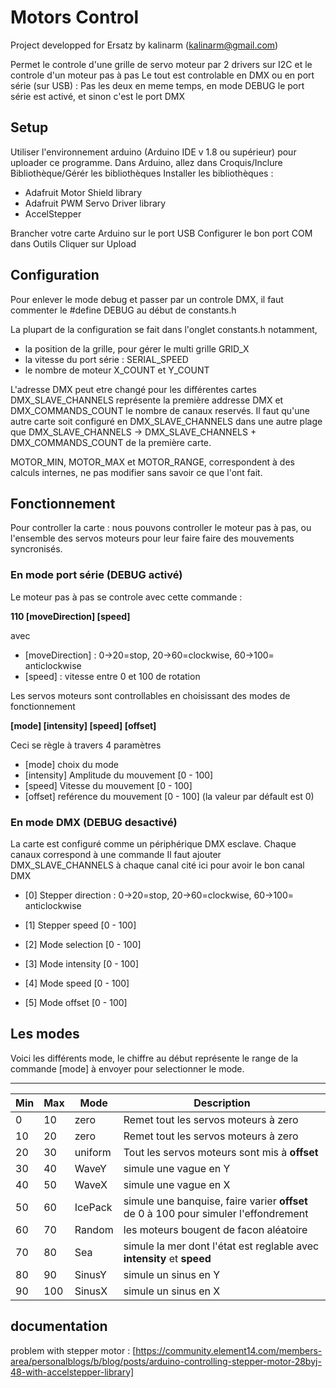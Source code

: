 
# Motors Control

Project developped for Ersatz by kalinarm (kalinarm@gmail.com)

Permet le controle d'une grille de servo moteur par 2 drivers sur I2C
et le controle d'un moteur pas à pas
Le tout est controlable en DMX ou en port série (sur USB) : 
Pas les deux en meme temps, en mode DEBUG le port série est activé, et sinon c'est le port DMX

## Setup

Utiliser l'environnement arduino (Arduino IDE v 1.8 ou supérieur) pour uploader ce programme.
Dans Arduino, allez dans Croquis/Inclure Bibliothèque/Gérér les bibliothèques
Installer les bibliothèques : 
- Adafruit Motor Shield library
- Adafruit PWM Servo Driver library
- AccelStepper
 
Brancher votre carte Arduino sur le port USB
Configurer le bon port COM dans Outils
Cliquer sur Upload

## Configuration

Pour enlever le mode debug et passer par un controle DMX, 
il faut commenter le #define DEBUG au début de constants.h

La plupart de la configuration se fait dans l'onglet constants.h
notamment,
- la position de la grille, pour gérer le multi grille GRID_X
- la vitesse du port série : SERIAL_SPEED
- le nombre de moteur X_COUNT et Y_COUNT

L'adresse DMX peut etre changé pour les différentes cartes
DMX_SLAVE_CHANNELS représente la première addresse DMX et DMX_COMMANDS_COUNT le nombre de canaux reservés.
Il faut qu'une autre carte soit configuré en DMX_SLAVE_CHANNELS dans une autre plage que DMX_SLAVE_CHANNELS -> DMX_SLAVE_CHANNELS + DMX_COMMANDS_COUNT de la première carte.

MOTOR_MIN, MOTOR_MAX et MOTOR_RANGE, correspondent à des calculs internes, ne pas modifier sans savoir ce que l'ont fait.

## Fonctionnement

Pour controller la carte : 
nous pouvons controller le moteur pas à pas, 
ou l'ensemble des servos moteurs pour leur faire faire des mouvements syncronisés.

### En mode port série (DEBUG activé)

Le moteur pas à pas se controle avec cette commande :

**110 [moveDirection] [speed]**

avec

- [moveDirection] : 0->20=stop, 20->60=clockwise, 60->100= anticlockwise
- [speed] : vitesse entre 0 et 100 de rotation


Les servos moteurs sont controllables en choisissant des modes de fonctionnement

**[mode] [intensity] [speed] [offset]**

Ceci se règle à travers 4 paramètres

- [mode] choix du mode
- [intensity] Amplitude du mouvement [0 - 100]
- [speed] Vitesse du mouvement [0 - 100]
- [offset] reférence du mouvement [0 - 100] (la valeur par défault est 0)

### En mode DMX (DEBUG desactivé)

La carte est configuré comme un périphérique DMX esclave.
Chaque canaux correspond à une commande
Il faut ajouter DMX_SLAVE_CHANNELS à chaque canal cité ici pour avoir le bon canal DMX

- [0] Stepper direction : 0->20=stop, 20->60=clockwise, 60->100= anticlockwise
- [1] Stepper speed [0 - 100]


- [2] Mode selection [0 - 100]
- [3] Mode intensity [0 - 100]
- [4] Mode speed [0 - 100]
- [5] Mode offset [0 - 100]

## Les modes

Voici les différents mode, le chiffre au début représente le range de la commande [mode] à envoyer pour selectionner le mode.

------------------------------
| Min  | Max | Mode | Description  |
| ------------ | ------------| ------------| ------------ |
| 0 | 10 | zero | Remet tout les servos moteurs à zero |
| 10 | 20 | zero | Remet tout les servos moteurs à zero |
| 20 | 30 | uniform | Tout les servos moteurs sont mis à **offset** |
| 30 | 40 | WaveY | simule une vague en Y |
| 40 | 50 | WaveX | simule une vague en X |
| 50 | 60 | IcePack | simule une banquise, faire varier **offset** de 0 à 100 pour simuler l'effondrement |
| 60 | 70 | Random | les moteurs bougent de facon aléatoire|
| 70 | 80 | Sea | simule la mer dont l'état est reglable avec **intensity** et **speed** |
| 80 | 90 | SinusY | simule un sinus en Y |
| 90 | 100 | SinusX | simule un sinus en X |


## documentation
problem with stepper motor : [https://community.element14.com/members-area/personalblogs/b/blog/posts/arduino-controlling-stepper-motor-28byj-48-with-accelstepper-library]